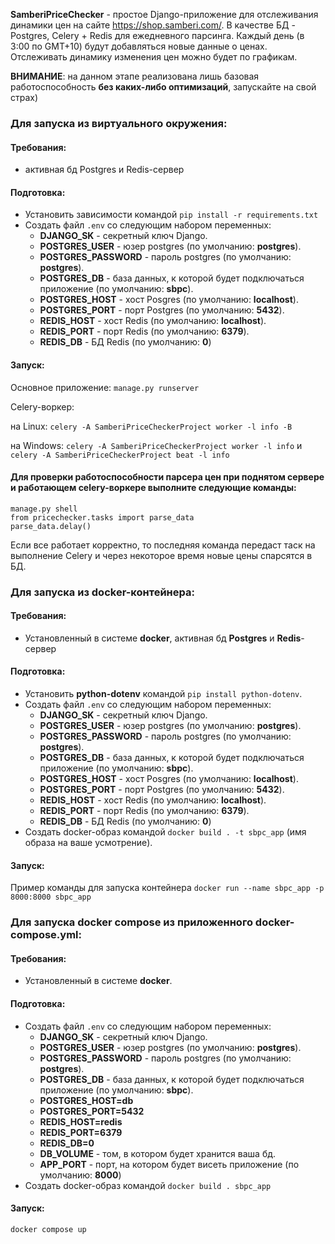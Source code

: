 

**SamberiPriceChecker** - простое Django-приложение для отслеживания динамики цен на сайте https://shop.samberi.com/. В качестве БД - Postgres, Celery + Redis для ежедневного парсинга. Каждый день (в 3:00 по GMT+10) будут добавляться новые данные о ценах. Отслеживать динамику изменения цен можно будет по графикам.

**ВНИМАНИЕ**: на данном этапе реализована лишь базовая работоспособность **без каких-либо оптимизаций**, запускайте на свой страх)

### **Для запуска из виртуального окружения:**

#### Требования: 

- активная бд Postgres и Redis-сервер

#### Подготовка:

- Установить зависимости командой `pip install -r requirements.txt`
- Создать файл `.env` со следующим набором переменных:
  + **DJANGO_SK** - секретный ключ Django.
  + **POSTGRES_USER** - юзер postgres (по умолчанию: **postgres**).
  + **POSTGRES_PASSWORD** - пароль postgres (по умолчанию: **postgres**).
  + **POSTGRES_DB** - база данных, к которой будет подключаться приложение (по умолчанию: **sbpc**).
  + **POSTGRES_HOST** - хост Posgres (по умолчанию: **localhost**).
  + **POSTGRES_PORT** - порт Postgres (по умолчанию: **5432**).
  + **REDIS_HOST** - хост Redis (по умолчанию: **localhost**).
  + **REDIS_PORT** - порт Redis (по умолчанию: **6379**).
  + **REDIS_DB** - БД Redis (по умолчанию: **0**)

#### Запуск:

Основное приложение: `manage.py runserver`

Celery-воркер: 

на Linux: `celery -A SamberiPriceCheckerProject worker -l info -B`

на Windows: `celery -A SamberiPriceCheckerProject worker -l info` и `celery -A SamberiPriceCheckerProject beat -l info`

#### Для проверки работоспособности парсера цен при поднятом сервере и работающем celery-воркере выполните следующие команды:

```
manage.py shell
from pricechecker.tasks import parse_data
parse_data.delay()
```
Если все работает корректно, то последняя команда передаст таск на выполнение Celery и через некоторое время новые цены спарсятся в БД.

### **Для запуска из docker-контейнера:**

#### Требования:

 - Установленный в системе **docker**, активная бд **Postgres** и **Redis**-сервер

#### Подготовка:

- Установить **python-dotenv** командой `pip install python-dotenv`.
- Создать файл `.env` со следующим набором переменных:
  + **DJANGO_SK** - секретный ключ Django.
  + **POSTGRES_USER** - юзер postgres (по умолчанию: **postgres**).
  + **POSTGRES_PASSWORD** - пароль postgres (по умолчанию: **postgres**).
  + **POSTGRES_DB** - база данных, к которой будет подключаться приложение (по умолчанию: **sbpc**).
  + **POSTGRES_HOST** - хост Posgres (по умолчанию: **localhost**).
  + **POSTGRES_PORT** - порт Postgres (по умолчанию: **5432**).
  + **REDIS_HOST** - хост Redis (по умолчанию: **localhost**).
  + **REDIS_PORT** - порт Redis (по умолчанию: **6379**).
  + **REDIS_DB** - БД Redis (по умолчанию: **0**)
- Создать docker-образ командой `docker build . -t sbpc_app` (имя образа на ваше усмотрение).

#### Запуск:
Пример команды для запуска контейнера `docker run --name sbpc_app -p 8000:8000 sbpc_app`


### Для запуска docker compose из приложенного docker-compose.yml:
#### Требования:

 - Установленный в системе **docker**.

#### Подготовка:
  - Создать файл `.env` со следующим набором переменных:
    + **DJANGO_SK** - секретный ключ Django.
    + **POSTGRES_USER** - юзер postgres (по умолчанию: **postgres**).
    + **POSTGRES_PASSWORD** - пароль postgres (по умолчанию: **postgres**).
    + **POSTGRES_DB** - база данных, к которой будет подключаться приложение (по умолчанию: **sbpc**).
    + **POSTGRES_HOST=db**
    + **POSTGRES_PORT=5432** 
    + **REDIS_HOST=redis**
    + **REDIS_PORT=6379**
    + **REDIS_DB=0**
    + **DB_VOLUME** - том, в котором будет хранится ваша бд.
    + **APP_PORT** - порт, на котором будет висеть приложение (по умолчанию: **8000**)
 - Создать docker-образ командой `docker build . sbpc_app`

#### Запуск:
  `docker compose up`
  













